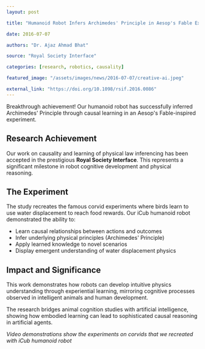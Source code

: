```yaml
---
layout: post

title: "Humanoid Robot Infers Archimedes' Principle in Aesop's Fable Experiment"

date: 2016-07-07

authors: "Dr. Ajaz Ahmad Bhat"

source: "Royal Society Interface"

categories: [research, robotics, causality]

featured_image: "/assets/images/news/2016-07-07/creative-ai.jpeg"

external_link: "https://doi.org/10.1098/rsif.2016.0086"
---
```


Breakthrough achievement! Our humanoid robot has successfully inferred Archimedes' Principle through causal learning in an Aesop's Fable-inspired experiment.

## Research Achievement

Our work on causality and learning of physical law inferencing has been accepted in the prestigious **Royal Society Interface**. This represents a significant milestone in robot cognitive development and physical reasoning.

## The Experiment

The study recreates the famous corvid experiments where birds learn to use water displacement to reach food rewards. Our iCub humanoid robot demonstrated the ability to:

- Learn causal relationships between actions and outcomes
- Infer underlying physical principles (Archimedes' Principle)
- Apply learned knowledge to novel scenarios
- Display emergent understanding of water displacement physics

## Impact and Significance

This work demonstrates how robots can develop intuitive physics understanding through experiential learning, mirroring cognitive processes observed in intelligent animals and human development.

The research bridges animal cognition studies with artificial intelligence, showing how embodied learning can lead to sophisticated causal reasoning in artificial agents.

*Video demonstrations show the experiments on corvids that we recreated with iCub humanoid robot*